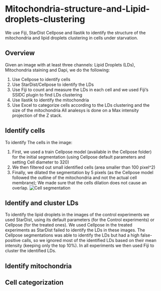 # Mitochondria-structure-and-Lipid-droplets-clustering
We use Fiji, StarDist Cellpose and Ilastik to identify the structure of the mitochondria and lipid droplets clustering in cells under starvation. 
## Overview
Given an image with at least three channels: Lipid Droplets (LDs), Mitochondria staining and Dapi, we do the following:
1. Use Cellpose to identify cells
2. Use StarDist/Cellpose to identify the LDs
3. Use Fiji to count and measure the LDs in each cell and we used Fiji’s SSIDC plugin to find LDs clustering
4. Use Ilastik to identify the mitochondria
5. Use Excel to categorize cells according to the LDs clustering and the size of the mitochondria
All analesys is done on a Max intensity projection of the Z stack.
## Identify cells
To identify The cells in the image:
1. First, we used a train Cellpose model (available in the Cellpose folder) for the initial segmentation (using Cellpose default parameters and setting Cell diameter to 320)
2. We then filtered out small identified cells (area smaller than 100 pixel^2)
3. Finally, we dilated the segmentation by 5 pixels (as the Cellpose model followed the outline of the mitochondria and not the actual cell membrane); We made sure that the cells dilation does not cause an overlap.
![Cell segmentation](https://github.com/WIS-MICC-CellObservatory/Mitochondria-structure-and-Lipid-droplets-clustering/assets/64706090/b14a8658-0810-4093-b68f-0dad955bd585)

## Identify and cluster LDs
To identify the lipid droplets in the images of the control experiments we used StarDist, using its default parameters (for the Control experiments) or Cellpose (for the treated ones). We used Cellpose in the treated experiments as StarDist failed to identify the LDs in these images. The Cellpose segmentations was able to identify the LDs but had a high false-positive calls, so we ignored most of the identified LDs based on their mean intensity (keeping only the top 10%). In all experiments we then used Fiji to cluster the identified LDs.
## Identify mitochondria
## Cell categorization
